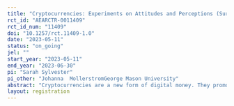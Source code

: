 ```yaml
---
title: "Cryptocurrencies: Experiments on Attitudes and Perceptions (Survey)"
rct_id: "AEARCTR-0011409"
rct_id_num: "11409"
doi: "10.1257/rct.11409-1.0"
date: "2023-05-11"
status: "on_going"
jel: ""
start_year: "2023-05-11"
end_year: "2023-06-30"
pi: "Sarah Sylvester"
pi_other: "Johanna  MollerstromGeorge Mason University"
abstract: "Cryptocurrencies are a new form of digital money. They promote a widespread access to financial systems but are still relatively unstudied from a consumer perspective. In this survey experiment, we examine the openness of individuals to cryptocurrencies. We evaluate un-incentivized measures of the willingness to own cryptocurrencies after receiving a positive message about them. To identify key sources or topics that encourage individuals to accept cryptocurrencies, participants will be randomly placed in one of seven treatments with different messages from government agencies and popular cryptocurrency companies. Participants read the message, then answer questions regarding their willingness to open cryptocurrencies, and their perceived advantages and disadvantages. We analyze the participants’ individual willingness to own cryptocurrencies and predict that participants in treatments with increased information in messages about cryptocurrencies will lead to an increased level of willingness to own them; specifically for those who have never owned cryptocurrencies and have low knowledge of them. Through a heterogeneity analysis, we study the difference between owners and non-owners of cryptocurrencies to understand how a higher willingness to pay for cryptocurrencies can be achieved and investigate the characteristics such as age, gender, and income, that may indicate a higher willingness to owning cryptocurrencies. For an example, we expect to see that individuals whose political affiliation lies to the right of center will be less responsive to messages that come from government sources."
layout: registration
---
```


